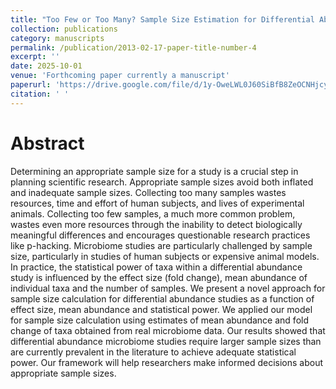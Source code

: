 ```yaml
---
title: "Too Few or Too Many? Sample Size Estimation for Differential Abundance Studies"
collection: publications
category: manuscripts
permalink: /publication/2013-02-17-paper-title-number-4
excerpt: ''
date: 2025-10-01
venue: 'Forthcoming paper currently a manuscript'
paperurl: 'https://drive.google.com/file/d/1y-OweLWL0J60SiBfB8ZeOCNHjcyuGugr/view?usp=sharing'
citation: ' '
---
```


# Abstract
Determining an appropriate sample size for a study is a crucial step in planning scientific research. Appropriate sample
sizes avoid both inflated and inadequate sample sizes. Collecting too many samples wastes resources, time and effort of human subjects, and lives of experimental animals. Collecting too few samples, a much more common problem, wastes even more resources through the inability to detect biologically meaningful differences and encourages questionable research practices like p-hacking. Microbiome studies are particularly challenged by sample size, particularly in studies of human subjects or expensive animal models. In practice, the statistical power of taxa within a differential abundance study is influenced by the effect size (fold change), mean abundance of individual taxa and the number of samples. We present a novel approach for sample size calculation for differential abundance studies as a function of effect size, mean abundance and statistical power. We applied our model for sample size calculation using estimates of mean abundance and fold change of taxa obtained from real microbiome data. Our results showed that differential abundance microbiome studies require larger sample sizes than are currently prevalent in the literature to achieve adequate statistical power. Our framework will help researchers make informed decisions about appropriate sample sizes.